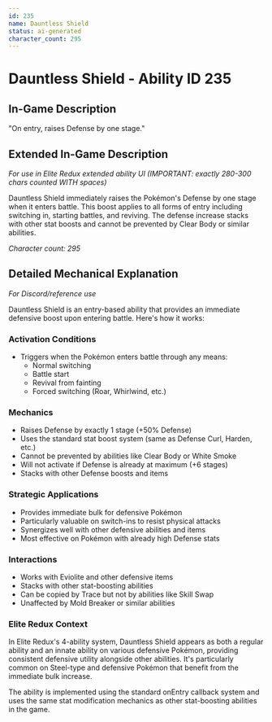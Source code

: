 ```yaml
---
id: 235
name: Dauntless Shield
status: ai-generated
character_count: 295
---
```


# Dauntless Shield - Ability ID 235

## In-Game Description
"On entry, raises Defense by one stage."

## Extended In-Game Description
*For use in Elite Redux extended ability UI (IMPORTANT: exactly 280-300 chars counted WITH spaces)*

Dauntless Shield immediately raises the Pokémon's Defense by one stage when it enters battle. This boost applies to all forms of entry including switching in, starting battles, and reviving. The defense increase stacks with other stat boosts and cannot be prevented by Clear Body or similar abilities.

*Character count: 295*

## Detailed Mechanical Explanation
*For Discord/reference use*

Dauntless Shield is an entry-based ability that provides an immediate defensive boost upon entering battle. Here's how it works:

### Activation Conditions
- Triggers when the Pokémon enters battle through any means:
  - Normal switching
  - Battle start
  - Revival from fainting
  - Forced switching (Roar, Whirlwind, etc.)

### Mechanics
- Raises Defense by exactly 1 stage (+50% Defense)
- Uses the standard stat boost system (same as Defense Curl, Harden, etc.)
- Cannot be prevented by abilities like Clear Body or White Smoke
- Will not activate if Defense is already at maximum (+6 stages)
- Stacks with other Defense boosts and items

### Strategic Applications
- Provides immediate bulk for defensive Pokémon
- Particularly valuable on switch-ins to resist physical attacks
- Synergizes well with other defensive abilities and items
- Most effective on Pokémon with already high Defense stats

### Interactions
- Works with Eviolite and other defensive items
- Stacks with other stat-boosting abilities
- Can be copied by Trace but not by abilities like Skill Swap
- Unaffected by Mold Breaker or similar abilities

### Elite Redux Context
In Elite Redux's 4-ability system, Dauntless Shield appears as both a regular ability and an innate ability on various defensive Pokémon, providing consistent defensive utility alongside other abilities. It's particularly common on Steel-type and defensive Pokémon that benefit from the immediate bulk increase.

The ability is implemented using the standard onEntry callback system and uses the same stat modification mechanics as other stat-boosting abilities in the game.